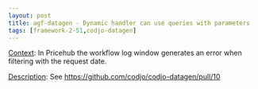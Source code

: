 ```yaml
---
layout: post
title: agf-datagen - Dynamic handler can use queries with parameters
tags: [framework-2-51,codjo-datagen]
---
```

<u>Context</u>:
In Pricehub the workflow log window generates an error when filtering with the request date.

<u>Description</u>:
See https://github.com/codjo/codjo-datagen/pull/10
